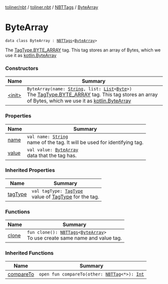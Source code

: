 [toliner/nbt](../../../index.md) / [toliner.nbt](../../index.md) / [NBTTags](../index.md) / [ByteArray](./index.md)

# ByteArray

`data class ByteArray : `[`NBTTags`](../index.md)`<`[`ByteArray`](https://kotlinlang.org/api/latest/jvm/stdlib/kotlin/-byte-array/index.html)`>`

The [TagType.BYTE_ARRAY](../../-tag-type/-b-y-t-e_-a-r-r-a-y.md) tag.
This tag stores an array of Bytes, which we use it as [kotlin.ByteArray](https://kotlinlang.org/api/latest/jvm/stdlib/kotlin/-byte-array/index.html)

### Constructors

| Name | Summary |
|---|---|
| [&lt;init&gt;](-init-.md) | `ByteArray(name: `[`String`](https://kotlinlang.org/api/latest/jvm/stdlib/kotlin/-string/index.html)`, list: `[`List`](https://kotlinlang.org/api/latest/jvm/stdlib/kotlin.collections/-list/index.html)`<`[`Byte`](https://kotlinlang.org/api/latest/jvm/stdlib/kotlin/-byte/index.html)`>)`<br>The [TagType.BYTE_ARRAY](../../-tag-type/-b-y-t-e_-a-r-r-a-y.md) tag. This tag stores an array of Bytes, which we use it as [kotlin.ByteArray](https://kotlinlang.org/api/latest/jvm/stdlib/kotlin/-byte-array/index.html) |

### Properties

| Name | Summary |
|---|---|
| [name](name.md) | `val name: `[`String`](https://kotlinlang.org/api/latest/jvm/stdlib/kotlin/-string/index.html)<br>name of the tag. It will be used for identifying tag. |
| [value](value.md) | `val value: `[`ByteArray`](https://kotlinlang.org/api/latest/jvm/stdlib/kotlin/-byte-array/index.html)<br>data that the tag has. |

### Inherited Properties

| Name | Summary |
|---|---|
| [tagType](../tag-type.md) | `val tagType: `[`TagType`](../../-tag-type/index.md)<br>value of [TagType](../../-tag-type/index.md) for the tag. |

### Functions

| Name | Summary |
|---|---|
| [clone](clone.md) | `fun clone(): `[`NBTTags`](../index.md)`<`[`ByteArray`](https://kotlinlang.org/api/latest/jvm/stdlib/kotlin/-byte-array/index.html)`>`<br>To use create same name and value tag. |

### Inherited Functions

| Name | Summary |
|---|---|
| [compareTo](../compare-to.md) | `open fun compareTo(other: `[`NBTTag`](../../-n-b-t-tag/index.md)`<*>): `[`Int`](https://kotlinlang.org/api/latest/jvm/stdlib/kotlin/-int/index.html) |
